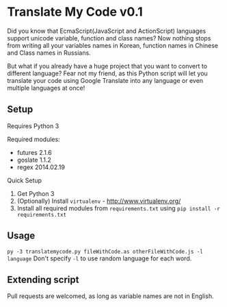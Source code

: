 # Translate My Code v0.1

Did you know that EcmaScript(JavaScript and ActionScript) languages support unicode variable, function and class names? Now nothing stops from writing all your variables names in Korean, function names in Chinese and Class names in Russians.

But what if you already have a huge project that you want to convert to different language?
Fear not my friend, as this Python script will let you translate your code using Google Translate into any language or even multiple languages at once!

## Setup

Requires Python 3

Required modules:

* futures 2.1.6
* goslate 1.1.2
* regex 2014.02.19

Quick Setup
1. Get Python 3
2. (Optionally) Install `virtualenv` - http://www.virtualenv.org/
3. Install all required modules from `requirements.txt` using `pip install -r requirements.txt`

## Usage
`py -3 translatemycode.py fileWithCode.as otherFileWithCode.js -l language`
Don't specify `-l` to use random language for each word.

## Extending script

Pull requests are welcomed, as long as variable names are not in English.